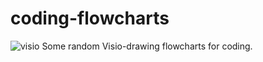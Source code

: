 # coding-flowcharts
![visio](https://user-images.githubusercontent.com/89649191/132097508-102d6512-f513-4123-9c40-a8dc5b531844.png)
Some random Visio-drawing flowcharts for coding.
